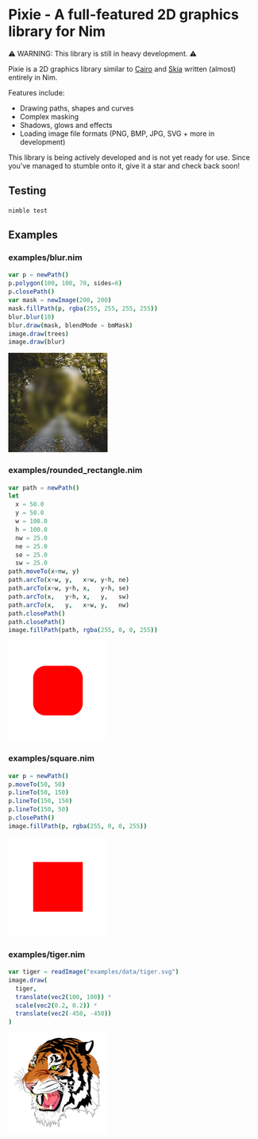 # Pixie - A full-featured 2D graphics library for Nim

⚠️ WARNING: This library is still in heavy development. ⚠️

Pixie is a 2D graphics library similar to [Cairo](https://www.cairographics.org/) and [Skia](https://skia.org) written (almost) entirely in Nim.

Features include:
* Drawing paths, shapes and curves
* Complex masking
* Shadows, glows and effects
* Loading image file formats (PNG, BMP, JPG, SVG + more in development)

This library is being actively developed and is not yet ready for use. Since you've managed to stumble onto it, give it a star and check back soon!

## Testing

`nimble test`

## Examples

### examples/blur.nim
```nim
var p = newPath()
p.polygon(100, 100, 70, sides=6)
p.closePath()
var mask = newImage(200, 200)
mask.fillPath(p, rgba(255, 255, 255, 255))
blur.blur(10)
blur.draw(mask, blendMode = bmMask)
image.draw(trees)
image.draw(blur)
```
![example output](examples/blur.png)

### examples/rounded_rectangle.nim
```nim
var path = newPath()
let
  x = 50.0
  y = 50.0
  w = 100.0
  h = 100.0
  nw = 25.0
  ne = 25.0
  se = 25.0
  sw = 25.0
path.moveTo(x+nw, y)
path.arcTo(x+w, y,   x+w, y+h, ne)
path.arcTo(x+w, y+h, x,   y+h, se)
path.arcTo(x,   y+h, x,   y,   sw)
path.arcTo(x,   y,   x+w, y,   nw)
path.closePath()
path.closePath()
image.fillPath(path, rgba(255, 0, 0, 255))
```
![example output](examples/rounded_rectangle.png)

### examples/square.nim
```nim
var p = newPath()
p.moveTo(50, 50)
p.lineTo(50, 150)
p.lineTo(150, 150)
p.lineTo(150, 50)
p.closePath()
image.fillPath(p, rgba(255, 0, 0, 255))
```
![example output](examples/square.png)

### examples/tiger.nim
```nim
var tiger = readImage("examples/data/tiger.svg")
image.draw(
  tiger,
  translate(vec2(100, 100)) *
  scale(vec2(0.2, 0.2)) *
  translate(vec2(-450, -450))
)
```
![example output](examples/tiger.png)
